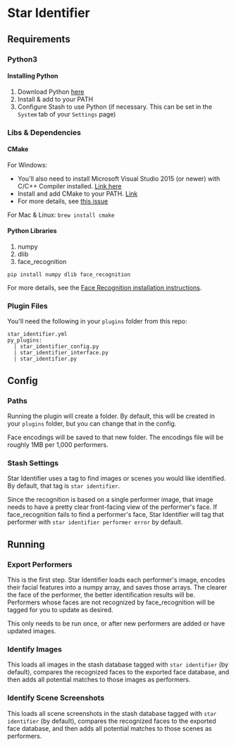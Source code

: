 # Star Identifier

## Requirements

### Python3

#### Installing Python

1. Download Python [here](https://www.python.org/downloads/)
2. Install & add to your PATH
3. Configure Stash to use Python (if necessary. This can be set in the `System` tab of your `Settings` page)

### Libs & Dependencies

#### CMake

For Windows:

- You'll also need to install Microsoft Visual Studio 2015 (or newer) with C/C++ Compiler installed. [Link here](https://visualstudio.microsoft.com/downloads/)
- Install and add CMake to your PATH. [Link](https://cmake.org/download/)
- For more details, see [this issue](https://github.com/ageitgey/face_recognition/issues/175)

For Mac & Linux:
`brew install cmake`

#### Python Libraries

1. numpy
2. dlib
3. face_recognition

`pip install numpy dlib face_recognition`

For more details, see the [Face Recognition installation instructions](https://github.com/ageitgey/face_recognition#installation).

### Plugin Files

You'll need the following in your `plugins` folder from this repo:

```
star_identifier.yml
py_plugins:
  | star_identifier_config.py
  | star_identifier_interface.py
  | star_identifier.py
```

## Config

### Paths

Running the plugin will create a folder. By default, this will be created in your `plugins` folder, but you can change that in the config.

Face encodings will be saved to that new folder. The encodings file will be roughly 1MB per 1,000 performers.

### Stash Settings

Star Identifier uses a tag to find images or scenes you would like identified. By default, that tag is `star identifier`.

Since the recognition is based on a single performer image, that image needs to have a pretty clear front-facing view of the performer's face. If face_recognition fails to find a performer's face, Star Identifier will tag that performer with `star identifier performer error` by default.

## Running

### Export Performers

This is the first step. Star Identifier loads each performer's image, encodes their facial features into a numpy array, and saves those arrays. The clearer the face of the performer, the better identification results will be. Performers whose faces are not recognized by face_recognition will be tagged for you to update as desired.

This only needs to be run once, or after new performers are added or have updated images.

### Identify Images

This loads all images in the stash database tagged with `star identifier` (by default), compares the recognized faces to the exported face database, and then adds all potential matches to those images as performers.

### Identify Scene Screenshots

This loads all scene screenshots in the stash database tagged with `star identifier` (by default), compares the recognized faces to the exported face database, and then adds all potential matches to those scenes as performers.
